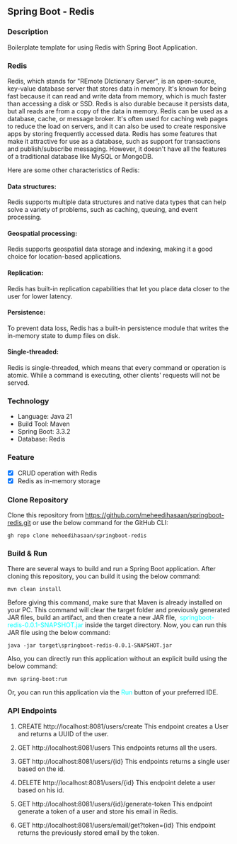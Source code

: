 ## Spring Boot - Redis

### Description
Boilerplate template for using Redis with Spring Boot Application.

### Redis
Redis, which stands for "REmote DIctionary Server", is an open-source, key-value database server that stores data in memory. It's known for being fast because it can read and write data from memory, which is much faster than accessing a disk or SSD. Redis is also durable because it persists data, but all reads are from a copy of the data in memory. Redis can be used as a database, cache, or message broker. It's often used for caching web pages to reduce the load on servers, and it can also be used to create responsive apps by storing frequently accessed data. Redis has some features that make it attractive for use as a database, such as support for transactions and publish/subscribe messaging. However, it doesn't have all the features of a traditional database like MySQL or MongoDB. 

Here are some other characteristics of Redis:
#### Data structures: 
Redis supports multiple data structures and native data types that can help solve a variety of problems, such as caching, queuing, and event processing.
#### Geospatial processing: 
Redis supports geospatial data storage and indexing, making it a good choice for location-based applications.
#### Replication: 
Redis has built-in replication capabilities that let you place data closer to the user for lower latency.
#### Persistence: 
To prevent data loss, Redis has a built-in persistence module that writes the in-memory state to dump files on disk.
#### Single-threaded: 
Redis is single-threaded, which means that every command or operation is atomic. While a command is executing, other clients' requests will not be served.

### Technology
* Language: Java 21
* Build Tool: Maven
* Spring Boot: 3.3.2
* Database: Redis

### Feature
- [x] CRUD operation with Redis
- [x] Redis as in-memory storage

### Clone Repository
Clone this repository from https://github.com/meheedihasaan/springboot-redis.git or use the below command for the GitHub CLI:

```
gh repo clone meheedihasaan/springboot-redis
```

### Build & Run
There are several ways to build and run a Spring Boot application. After cloning this repository, you can build it using the below command:

```
mvn clean install
```

Before giving this command, make sure that Maven is already installed on your PC. This command will clear the target folder and previously generated JAR files, build an artifact, and then create a new JAR file,  <span style = "color: cyan">springboot-redis-0.0.1-SNAPSHOT.jar</span> inside the target directory. Now, you can run this JAR file using the below command:

```
java -jar target\springboot-redis-0.0.1-SNAPSHOT.jar
```

Also, you can directly run this application without an explicit build using the below command:

```
mvn spring-boot:run
```

Or, you can run this application via the <span style = "color: cyan">Run</span> button of your preferred IDE.

### API Endpoints
1. CREATE http://localhost:8081/users/create
   This endpoint creates a User and returns a UUID of the user.

2. GET http://localhost:8081/users
   This endpoints returns all the users.

3. GET http://localhost:8081/users/{id}
   This endpoints returns a single user based on the id.

4. DELETE http://localhost:8081/users/{id}
   This endpoint delete a user based on his id.

5. GET http://localhost:8081/users/{id}/generate-token
   This endpoint generate a token of a user and store his email in Redis.

6. GET http://localhost:8081/users/email/get?token={id}
   This endpoint returns the previously stored email by the token.
